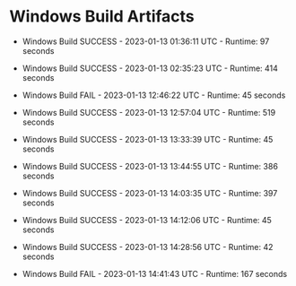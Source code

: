 # Windows Build Artifacts

* Windows Build SUCCESS - 2023-01-13 01:36:11 UTC - Runtime: 97 seconds

* Windows Build SUCCESS - 2023-01-13 02:35:23 UTC - Runtime: 414 seconds

* Windows Build FAIL - 2023-01-13 12:46:22 UTC - Runtime: 45 seconds

* Windows Build SUCCESS - 2023-01-13 12:57:04 UTC - Runtime: 519 seconds

* Windows Build SUCCESS - 2023-01-13 13:33:39 UTC - Runtime: 45 seconds

* Windows Build SUCCESS - 2023-01-13 13:44:55 UTC - Runtime: 386 seconds

* Windows Build SUCCESS - 2023-01-13 14:03:35 UTC - Runtime: 397 seconds

* Windows Build SUCCESS - 2023-01-13 14:12:06 UTC - Runtime: 45 seconds

* Windows Build SUCCESS - 2023-01-13 14:28:56 UTC - Runtime: 42 seconds

* Windows Build FAIL - 2023-01-13 14:41:43 UTC - Runtime: 167 seconds
